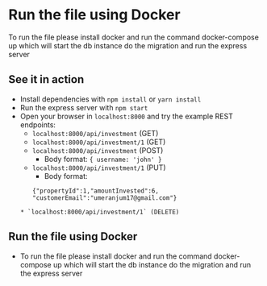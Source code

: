 # Run the file using Docker

To run the file please install docker and run the command docker-compose up which will start the db instance do the migration and run the express server

## See it in action

* Install dependencies with `npm install` or `yarn install`
* Run the express server with `npm start`
* Open your browser in `localhost:8000` and try the example REST endpoints:
	* `localhost:8000/api/investment` (GET)
	* `localhost:8000/api/investment/1` (GET)
	* `localhost:8000/api/investment` (POST)
		* Body format: `{ username: 'john' }`
	* `localhost:8000/api/investment/1` (PUT)
		* Body format: 
		```
		{"propertyId":1,"amountInvested":6, "customerEmail":"umeranjum17@gmail.com"}
    ```
	* `localhost:8000/api/investment/1` (DELETE)

## Run the file using Docker
* To run the file please install docker and run the command docker-compose up which will start the db instance do the migration and run the express server
